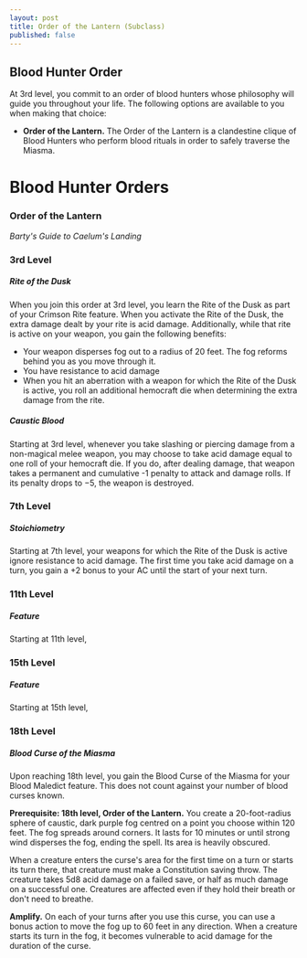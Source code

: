 ```yaml
---
layout: post
title: Order of the Lantern (Subclass)
published: false
---
```


## Blood Hunter Order

At 3rd level, you commit to an order of blood hunters whose philosophy will guide you throughout your life. The following options are available to you when making that choice:

- **Order of the Lantern.** The Order of the Lantern is a clandestine clique of Blood Hunters who perform blood rituals in order to safely traverse the Miasma.





# Blood Hunter Orders

### Order of the Lantern
*Barty's Guide to Caelum's Landing*

### 3rd Level

##### **Rite of the Dusk**

When you join this order at 3rd level, you learn the Rite of the Dusk as part of your Crimson Rite feature. When you activate the Rite of the Dusk, the extra damage dealt by your rite is acid damage. Additionally, while that rite is active on your weapon, you gain the following benefits:

- Your weapon disperses fog out to a radius of 20 feet. The fog reforms behind you as you move through it.
- You have resistance to acid damage
- When you hit an aberration with a weapon for which the Rite of the Dusk is active, you roll an additional hemocraft die when determining the extra damage from the rite.

##### **Caustic Blood**

Starting at 3rd level, whenever you take slashing or piercing damage from a non-magical melee weapon, you may choose to take acid damage equal to one roll of your hemocraft die. If you do, after dealing damage, that weapon takes a permanent and cumulative -1 penalty to attack and damage rolls. If its penalty drops to −5, the weapon is destroyed.

### 7th Level

##### **Stoichiometry**

Starting at 7th level, your weapons for which the Rite of the Dusk is active ignore resistance to acid damage. The first time you take acid damage on a turn, you gain a +2 bonus to your AC until the start of your next turn.

### 11th Level

##### **Feature**

Starting at 11th level,

### 15th Level

##### **Feature**

Starting at 15th level,

### 18th Level

##### **Blood Curse of the Miasma**

Upon reaching 18th level, you gain the Blood Curse of the Miasma for your Blood Maledict feature. This does not count against your number of blood curses known.

**Prerequisite: 18th level, Order of the Lantern.**
You create a 20-foot-radius sphere of caustic, dark purple fog centred on a point you choose within 120 feet. The fog spreads around corners. It lasts for 10 minutes or until strong wind disperses the fog, ending the spell. Its area is heavily obscured.

When a creature enters the curse's area for the first time on a turn or starts its turn there, that creature must make a Constitution saving throw. The creature takes 5d8 acid damage on a failed save, or half as much damage on a successful one. Creatures are affected even if they hold their breath or don't need to breathe.

**Amplify.**
On each of your turns after you use this curse, you can use a bonus action to move the fog up to 60 feet in any direction. When a creature starts its turn in the fog, it becomes vulnerable to acid damage for the duration of the curse.
